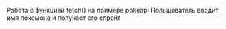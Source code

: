 Работа с функцией fetch() на примере pokeapi
Польщователь вводит имя покемона и получает его спрайт

